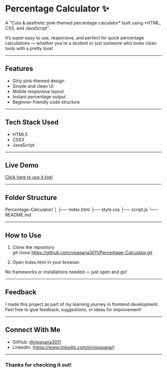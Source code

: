 # Percentage Calculator ✨

A "Cute & aesthetic pink-themed percentage calculator* built using *HTML, CSS, and JavaScript".

It’s super easy to use, responsive, and perfect for quick percentage calculations — whether you're a student or just someone who loves clean tools with a pretty look!

---

## Features

- Girly pink-themed design
- Simple and clean UI
- Mobile responsive layout
- Instant percentage output
- Beginner-friendly code structure

---

## Tech Stack Used

- HTML5  
- CSS3  
- JavaScript 

---

## Live Demo

[Click here to use it live!](https://vipasana3011.github.io/Percentage-Calculator)


---

## Folder Structure

Percentage-Calculator/
│
├── index.html
├── style.css
├── script.js
└── README.md

---

## How to Use

1. Clone the repository  
   git clone https://github.com/vipasana3011/Percentage-Calculator.git

2. Open index.html in your browser.

No frameworks or installations needed — just open and go!

---

## Feedback

I made this project as part of my learning journey in frontend development.  
Feel free to give feedback, suggestions, or ideas for improvement!

---

## Connect With Me

- GitHub: [@vipasana3011](https://github.com/vipasana3011)
- LinkedIn: (https://www.linkedin.com/in/vipasana/)


---

### Thanks for checking it out!
